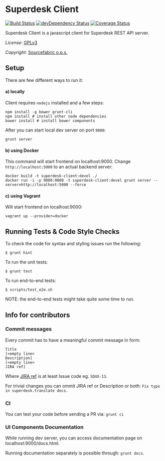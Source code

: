 # Superdesk Client 
[![Build Status](https://travis-ci.org/superdesk/superdesk-client.png?branch=devel)](https://travis-ci.org/superdesk/superdesk-client)
[![devDependency Status](https://david-dm.org/superdesk/superdesk-client/dev-status.png)](https://david-dm.org/superdesk/superdesk-client#info=devDependencies)
[![Coverage Status](https://coveralls.io/repos/superdesk/superdesk-client/badge.png?branch=devel)](https://coveralls.io/r/superdesk/superdesk-client?branch=devel)

Superdesk Client is a javascript client for Superdesk REST API server.

*License*: [GPLv3](http://www.gnu.org/licenses/gpl-3.0.txt)

*Copyright*: [Sourcefabric o.p.s.](http://www.sourcefabric.org)


## Setup

There are few different ways to run it:

#### a) locally

Client requires `nodejs` installed and a few steps:
```
npm install -g bower grunt-cli
npm install # install other node dependencies
bower install # install bower components
```
After you can start local dev server on port `9000`:
```
grunt server
```

#### b) using Docker
This command will start frontend on localhost:9000.
Change `http://localhost:5000` to an actual backend server:
```
docker build -t superdesk-client:devel ./
docker run -i -p 9000:9000 -t superdesk-client:devel grunt server --server=http://localhost:5000 --force
```

#### c) using Vagrant
Will start frontend on localhost:9000:
```
vagrant up --provider=docker
```

## Running Tests & Code Style Checks
To check the code for syntax and styling issues run the following:

```
$ grunt hint
```

To run the unit tests:
```
$ grunt test
```

To run end-to-end tests:
```
$ scripts/test_e2e.sh
```
NOTE: the end-to-end tests might take quite some time to run.


## Info for contributors

### Commit messages

Every commit has to have a meaningful commit message in form:

```
Title
[<empty line>
Description]
[<empty line>
JIRA ref]
```

Where [JIRA ref](https://confluence.atlassian.com/display/FISHEYE/Using+smart+commits) is at least Issue code eg. ```SDUX-13```.

For trivial changes you can ommit JIRA ref or Description or both: ```Fix typo in superdesk.translate docs.```

### CI

You can test your code before sending a PR via: ```grunt ci```

### UI Components Documentation

While running dev server, you can access documentation page on localhost:9000/docs.html. 

Running documentation separately is possible through: ```grunt docs```.
